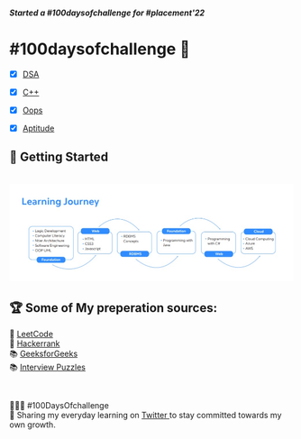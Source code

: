    ##### Started a #100daysofchallenge for #placement'22

 # #100daysofchallenge  🎯
 
 
 - [X] [DSA](https://github.com/Aj7t/100daysofDSA)   
 - [X] [C++](https://github.com/Aj7t/100daysofDSA)    
 - [X] [Oops](https://github.com/Aj7t/100daysofDSA)
 - [X] [Aptitude]()
 
 
## 🚀 Getting Started
<br>
<img  alt="learning_joirney" src="Foundation/img/journey.jpeg"/>
<br>


## 🏆 Some of My preperation sources:
 
📒 [LeetCode](https://leetcode.com/)\
📒 [Hackerrank](https://www.hackerrank.com/)\
📚 [GeeksforGeeks](https://www.geeksforgeeks.org/) \
📚 [Interview Puzzles](https://www.geeksforgeeks.org/category/puzzles/) 
 
 <br>
 
👨🏻‍💻 #100DaysOfchallenge<br>
🤝 Sharing my everyday learning on <a href="https://twitter.com/_aj7t/" target="_blank"> Twitter </a> to stay committed towards my own growth.<br>

 

